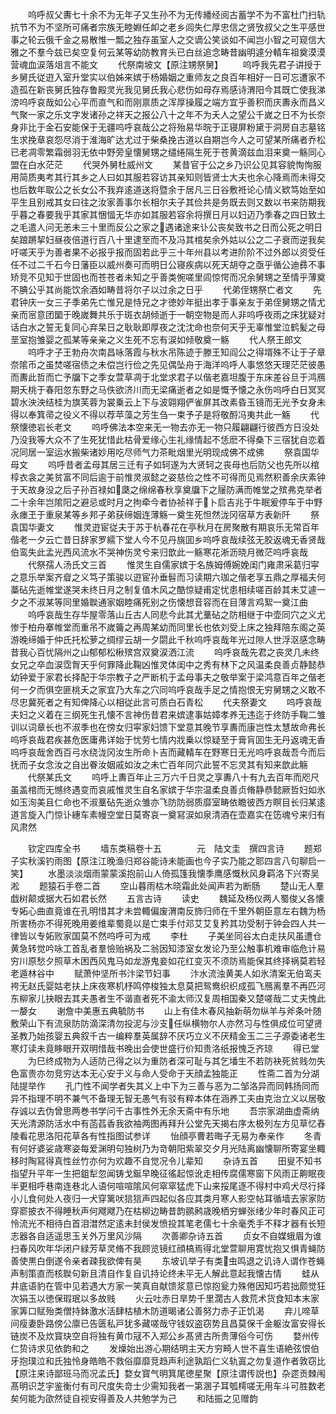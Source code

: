 <!-- { "loadSidebar": true } -->
　　呜呼叔父夀七十余不为无年子又生孙不为无传繙经阅古蓄学不为不富杜门扫轨抗节不为不坚所可痛者宗族无睦婣任卹之老乡闾失仁厚忠信之贤攷叔父之生平感世事之轮云俄千金之易散惟一瓢之独存虽室人之交谪公笑谈如不闻岂小智之可窥信大雅之不羣今兹已矣空复何云某等幼防教育头已白丝追念畴昔幽明遽分輤车祖奠漠漠营魂血涙落俎言不能文
　　代祭南坡文【原注甥祭舅】
　　呜呼我先君子讲授于乡舅氏従逰入室升堂实以伯姊来嫔于杨婚姻之重师友之良百年相好一日可忘遭家不造孤在新丧舅氏独存鲁殿灵光我见舅氏我心悲伤如母存焉感诗渭阳今其既亡使我涕滂呜呼哀哉如公心平而直气和而刚禀质之浑厚操履之端方宜乎善积而庆夀永而昌义气聚一家之乐文字发诸孙之祥天之报公八十之年不为夭人之望公千嵗之日不为长奈身非比于金石安能保于无疆呜呼哀哉公之将殆易华晥于正寝屏粉黛于洞房自志墓铭生求挽章哀怨尽消于淮海旷达尤过于柴桑挽古道以自期岂今人之可望某所痛者乔松已老凋零繁霜弱羽无依中野旁皇懐舅甥之缱绻隔生死于苍黄滴兹血泪来奠一觞同心盟在白水茫茫
　　代哭外舅杜威州文
　　某昔官于公之乡乃识公见其容貌恂恂服用简质夷考其行其乡之人曰如其服若容访其亲知则皆贤士大夫也余心降焉而未得交也后数年取公之长女公不我弃逺道送将暨余于居凡三日谷敷袵论心情义欵笃始至如平生且别戒其女曰往之汝家善事尔长相尔夫子其俭共是务既去则又数以书来防期我乎暮之春要我乎其家其悃愊无华亦如其服若容余将撰日月以妇迈乃季春之四日致土之毛遣人问无恙未三十里而反公之家之遇诸途来讣公丧矣致书之日而公死之明日矣踉蹡挈妇昼夜倍道行百八十里逮至而不及冯其棺矣余外姑以公之二子衰而逆我矣吁嗟天乎为善者果不必报乎报而固若此乎三十年州县以考进阶阶不过外郎以资受任任不过二千石今日藩臣以威州奏可而明日公寝疾病以死天胡夺之亟乎循公迪彞不事矫竞不见知于世固也而苍苍者未知之乎善类惋嗟里闾惊愕而况余舅甥之至情乎薄奠不腆公乎其尚能饮余酒如畴昔将尔子以过余之日乎
　　代弟侄甥祭亡者文
　　先君钟庆一女三子季弟先亡惟兄是恃兄之才徳妙年挺出孝于事亲友于弟侄舅甥之情尤亲而宻意团圞于晚嵗舞共乐于斑衣胡倾逝于一朝空物是而人非呜呼夜雨之床犹疑对话白水之誓无复同心弃杲日之耿耿即厚夜之沈沈命也奈何天乎无辜惟堂泣鹤髪之母垩室抱雏婴之孤某等亲亲之义生死不忘有涙如倾敬奠一觞
　　代人祭王郎文
　　呜呼才子王勃舟次南昌咏落霞与秋水吊陈迹于滕王知阎公之得壻殊不让于子章奈隂币之虽焚嗟宿债之未偿岂行俭之先见偶坠舟于海洋呜呼人事悠悠天理茫茫彼愚而夀此哲而亡予牖下之季女萱草凋于北堂求君子以偕老嘉坦腹于东床差谷旦于鸿鴈期夭桃于春阳忽东野之马佚欲济川而无梁痛逝者之如是慨予懐之永伤呜呼白日冥冥碧水泱泱结桂为旗芙蓉为裳乗云上下与波翶翔俨雀屏其改素昏玉镜而无光予女身未得以奉箕帚之役义不得以荐苹藻之芳生刍一束予子是将敬酹冯夷共此一觞
　　代祭懐徳岩长老文
　　呜呼佛法本空来无一物去亦无一物只履翩翩行彼西方日没处乃没我等大众不了生死犹惜此枯骨爱缘心生礼缘情起不恁麽不得桑下三宿犹自恋着况同居一室运水搬柴诸妙用吃尽师气力茶毗烟里光明现成佛不成佛
　　祭袁国华母文
　　呜呼昔者孟母其居三迁有子如轲遂为大贤轲之丧母也后防父也先所以棺椁衣衾之美贫富不同后逾于前惟灵淑懿之姿慈俭之性不可得而见焉然积善余庆素钟于天故身没之后子孙百禄如瓞之绵绵春秋享奠牖下之屦防满而帷堂之殡弗克举者二十余年岂隂阳之避忌或时月之拘牵今者协祯祥于卜启吉兆于牛眠爰停车于中野永瘗玊于重泉某等乡邦子弟获缔姻连薄觞一奠生死怛然泷冈宿草方表新阡
　　祭袁国华妻文
　　惟灵逰宦従夫于苏于杭春花在亭秋月在房聚散有期哀乐无常百年偕老一夕云亡昔日辞家罗繻下堂人今不见丹旐囬乡呜呼哀哉续弦无胶返魂无香贤哉伯鸾失此孟光西风流水不哭神伤灵兮来归歆此一觞寒花淅沥晓月微茫呜呼哀哉
　　代祭孺人汤氏文三首
　　惟灵生自儒家嫔于名族姆傅婉娩闺门雍肃采葛归寜之意乐举案齐睂之义笃子策骏以逰宦孙垂髫而习读期六珈之偕老享五鼎之厚福夫何藁砧先逝帷堂遂哭未终日月之制复值木风之酷惊疑甫定忧患相续嗟百龄其未艾遽一夕之不淑某等同里婚聫通家姻睦痛死别之伤懐想音容而在目薄言鸡絮一奠江曲
　　呜呼哀哉生存华屋零落山丘古人同悲今此其尤藳砧之防相继于中壶同穴之义尤惨于柏舟搴帷堂而重吊不嵗籥之再周某幼而同里长也依刘受上床之独拜陪东阁之英游晚缔婚于仲氏托松萝之绸缪云胡一夕閟此千秋呜呼哀哉年光过隙人世浮沤感念畴昔我心百忧隔州之山郁郁松楸殡宫双奠涙洒江流
　　呜呼哀哉先君之丧灵几未终女兄之卒血涙霑胷天乎何罪降此鞠凶惟灵体闺中之秀有林下之风温柔良善贞静懿恭幼钟爱于家君长择配于华宗教子之严断机于孟母事夫之敬举案于梁鸿意百年之偕老何一夕而俱空匪桃夭之家宜乃大车之穴同呜呼哀哉手足之情抱恨无穷舅甥之义敢不尽忠冀死者之有知俾降心以相従此言可质白石青松
　　代夫祭妻文
　　呜呼哀哉夫妇之义着在三纲死生孔懐不言神伤昔君来嫔逮事姑嫜孝养无违迄于终防手鞠二雏训以词章长也不淑季也在傍女归寜家妇馈下堂意其晚节享夀而康岂性太慧故命弗长呜呼哀哉君疾甚危医庸弗详始于忧劳七情内戕乗以惊疑至于膏肓囬生无丹返魂无香呜呼哀哉舍西百弓水绕泷冈汝生所命卜吉而藏輤车在野寒日无光呜呼哀哉吾今而后抚而子女念汝之自出眷汝姻戚如汝之未亡百年同穴此誓不忘灵其有知来歆此觞
　　代祭某氏文
　　呜呼上夀百年止三万六千日灵之享夀八十有九去百年而咫尺虽盖棺而无憾终遇变而哀戚惟灵生自名家嫔于华宗温柔良善贞脩静恭懿厥哲妇如氷如玉洵美且仁命也不淑藳砧先逝众雏亦飞防防弱质靡室畴依瞻彼西方瞑目长归某逺道言旋入门惊讣繐车素幔空堂日莫寄哀一奠冩涙如泉清酒在壶嘉实在笾魂兮来归有风肃然






　　钦定四库全书
　　墙东类稿卷十五　　　　元　陆文圭　撰四言诗
　　题郑子实秋溪钓雨图【原注江晚渔归郑谷能诗未能画也今子实乃能之耶四言八句聊启一笑】
　　水墨淡淡烟雨蒙蒙溪抱前山人倚孤篷我懐季鹰感慨秋风身羁洛下兴寄吴淞
　　题猿石手卷二首
　　空山暮雨枯木晓霜此处闻声若为断肠
　　楚山无人羣戯树颠或据大石如君长然
　　五言古诗
　　读史
　　魏延及杨仪两人蜀俊乂各懐专妬心曲直竟谁在孔明惜其才未尝輙偏废渭南反斾归师在千里外朝臣意左右魏为杨所害杨亦不得死晚用姜维辈蜀竟以是亡束手付邓艾艾复矜其功受制于钟会四人共一律皆以专妬败家国莫不然呜呼可为戒
　　李杜
　　子美坐同谷太白走扶风虽遭仓黄急转觉吟咏工首乱者羣憸贻祸及二翁因知漆室女发论乃至公触事机难审临危计易穷川原愁夕照草木困西风鬼马如龙游鬼妾如花红变灭不须防焉能保其终择祸莫若轻老遁林谷中
　　赋萧仲坚所书汴梁节妇事
　　汴水流浊黄美人如氷清案无伯鸾夫袴无赵氏婴姑老扶上床夜寒机杼鸣停梭独太息莫把鸳鸯织织成孤飞鴈离羣不再匹河东柳家儿抉眼去其夫愚者生不谐直者死不渝太师汉复周相国秦又楚嗟哉二丈夫愧此一嫠女
　　谢詹中美惠五典毓防书
　　山上有佳木春风抽新萌勿纵羊与斧条叶随敷荣山下有流泉防防滴深清勿投泥与沙支任纵横物尔人亦然习与性俱成位可望贤圣教乃始孩婴五典叙千古一编粹羣英属辞不厌巧立义不厌精金玉二三子源委诸老生寒灯读未竟眵眼开双明惜哉书晚出会使世盛行价知贵洛纸报愧乏齐琼
　　得已堂
　　为巳终成物为人适防己得之以为重防者深可耻与其乞墦生不若防袂死贫贱勿失色富贵亦勿竞穷达本无心安于义与命人受命于天顔孟独能正
　　性斋二首为分湖陆提举作
　　孔门性不闻学者失其义上中下为三善与恶为二邹洛异而同韩扬同而异不指理不明不兼气不备理无智无愚气有驳有粹本体在涵养工夫由克治立义以居敬存诚以去伪曾思两巻书学问千古事性外无余天斋中有乐地
　　吾宗家湖曲虚斋纳天光清源防活水中有菡萏香我欲袖两图再拜升公堂先天揭右序太极列左方见草忆舂陵看花思洛阳花草各有性指图试参详
　　怡顔亭曹若晦子无易为奉亲作
　　冬青有何好婆娑歳寒姿每爱渊明句独树乃为竒朝阳紫翠交夕月光陆离幽懐聊所寄宴坐輙移时陶冩得真性丝竹亦何为欢趣不自觉况令儿辈知
　　杂诗五首
　　田叟不知书指望升平年一生把鉏犁忽闻铸戈鋋早晚征徭起惊讹走相传腐儒寒窗下风雨正齁眠夜半更相呼巷南连巷北人语何喧喧隂风何窣窣猛虎下山来挼尾逐不得村中鸡犬尽行择小儿食何处人夜归一犬穿篱吠狺狺声四起似各应其类月寒人影空帖耳循墙去家家防穿窬披衣不得睡秋声何飕飕乃在枯柳边畴昔韵鹂鹒歳晚栖穷蝉张绪少年时春风正可怜流光不相待白首泪澘然定逺未封侯发愤投其笔老儒七十余毫秃手不释才器有长短志器各自适遥思玉关外万里风沙隔
　　次善卿杂诗五首
　　贞女不自媒蛾眉为谁扫春风吹年华闭户緑芳草灵脩不我顾览镜红顔槁焉得北堂萱聊用寛忧抱又惧青蝇防善使黒白倒遂令亲者疎我欲俾有昊
　　东坡讥举子有类虫鸣退之讥诗人谓作苍蝇声制策直而核聫句新且清自作复自讥持论终未平无人解此意起我懐古情
　　蛙从井底语豹在管中见若遇大方家一笑真自献馈浆意已惊抱瓮力殊倦因知巧若拙颇觉狂次狷玉以徳保瑕珉以多故贱
　　火云吐赤日旱势千里濶古人救荒术货食知本末家家筭口赋殆类僧持鉢激水活肆枯植木防道暍诸公善努力赤子正饥渴
　　弃儿啼草间瘦妻卧路傍公廪已告匮私戸犹多藏嗟哉守钱奴盗窃势且昌莫保千金躯汝富安得长链炭不及炊寳玦空自将独有黄巾冦不入郑公乡髙贤古所贵薄俗今可伤
　　婺州传仁贽诗求见依韵和之
　　发燥始出游心期结明主天方穷畸人世不喜生语絶弦恨伯牙抱璞泣和氏独怜身皓皓不救俗靡靡竞趋声利途孰蹈仁义轨寘之勿复道作者敦窃比【原注来诗鄙班马而况孟氏】婺女寳气明箕尾徳星聚【原注谓传説也】杂遝贡棘闱髙明识芝宇鉴衡付有司尺度失竒士少需知我者一第溷子耳瓠樗嗟无用车斗可胜数老矣何能为欿然徒自视安得善及人共勉学为己
　　和陆振之见赠韵
